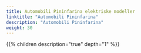 ```yaml
---
title: Automobili Pininfarina elektriske modeller
linktitle: "Automobili Pininfarina"
description: "Automobili Pininfarina"
weight: 30
---
```

<!-- markdownlint-disable MD033 -->
<!-- markdownlint-disable MD010 -->
{{% children description="true" depth="1" %}}

